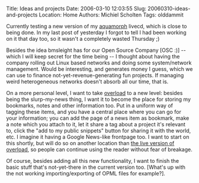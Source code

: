 Title: Ideas and projects
Date: 2006-03-10 12:03:55
Slug: 20060310-ideas-and-projects
Location: Home
Authors: Michiel Scholten
Tags: olddammit

<p>Currently testing a new version of my <a href="http://aquariusoft.org/page/linux/aquamorph/">aquamorph</a> livecd, which is close to being done. In my last post of yesterday I forgot to tell I had been working on it that day too, so it wasn't a completely wasted Thursday ;)</p>

<p>Besides the idea bmsleight has for our Open Source Company [OSC :)] -- which I will keep secret for the time being -- I thought about having the company rolling out Linux based networks and doing some system/network management. Would be interesting, and generates money I guess, which we can use to finance not-yet-revenue-generating fun projects. If managing weird heterogeneous networks doesn't absorb all our time, that is.</p>

<p>On a more personal level, I want to take <a href="http://aquariusoft.org/page/html/overload/">overload</a> to a new level: besides being the slurp-my-news thing, I want it to become the place for storing my bookmarks, notes and other information too. Put in a uniform way of tagging these items, and you have a central place where you can go for your information; you can add the page of a news item as bookmark, make a note which you attach to it, let it share a tag about a project it's relevant to, click the "add to my public snippets" button for sharing it with the world, etc. I imagine it having a Google News-like frontpage too. I want to start on this shortly, but will do so on another location than <a href="https://overload.aquariusoft.org/">the live version of overload</a>, so people can continue using the reader without fear of breakage.</p>

<p>Of course, besides adding all this new functionality, I want to finish the basic stuff that's not-yet-there in the current version too. [What's up with the not working importing/exporting of OPML files for example?].</p>